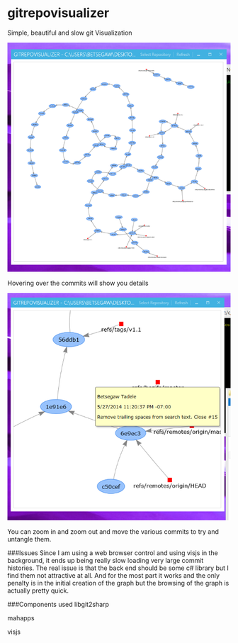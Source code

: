 gitrepovisualizer
=================

Simple, beautiful and slow git Visualization

![](overview.png)

Hovering over the commits will show you details

![](commitdetails.png)

You can zoom in and zoom out and move the various commits to try and untangle them.

###Issues
Since I am using a web browser control and using visjs in the background, it ends up being really slow loading very large commit histories. The real issue is that the back end should be some c# library but I find them not attractive at all. And for the most part it works and the only penalty is in the initial creation of the graph but the browsing of the graph is actually pretty quick.

###Components used
libgit2sharp

mahapps

visjs
